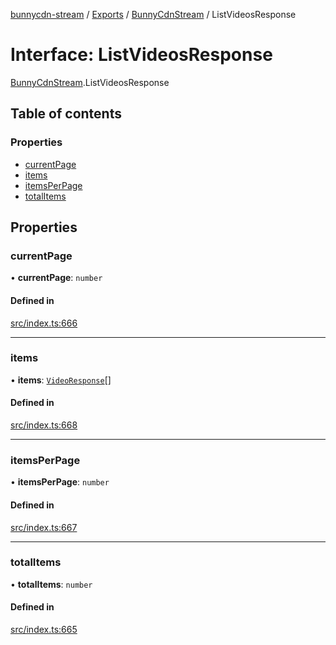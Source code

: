 [bunnycdn-stream](../README.md) / [Exports](../modules.md) / [BunnyCdnStream](../modules/BunnyCdnStream.md) / ListVideosResponse

# Interface: ListVideosResponse

[BunnyCdnStream](../modules/BunnyCdnStream.md).ListVideosResponse

## Table of contents

### Properties

- [currentPage](BunnyCdnStream.ListVideosResponse.md#currentpage)
- [items](BunnyCdnStream.ListVideosResponse.md#items)
- [itemsPerPage](BunnyCdnStream.ListVideosResponse.md#itemsperpage)
- [totalItems](BunnyCdnStream.ListVideosResponse.md#totalitems)

## Properties

### currentPage

• **currentPage**: `number`

#### Defined in

[src/index.ts:666](https://github.com/dan-online/bunnycdn-stream/blob/57a3027/src/index.ts#L666)

___

### items

• **items**: [`VideoResponse`](BunnyCdnStream.VideoResponse.md)[]

#### Defined in

[src/index.ts:668](https://github.com/dan-online/bunnycdn-stream/blob/57a3027/src/index.ts#L668)

___

### itemsPerPage

• **itemsPerPage**: `number`

#### Defined in

[src/index.ts:667](https://github.com/dan-online/bunnycdn-stream/blob/57a3027/src/index.ts#L667)

___

### totalItems

• **totalItems**: `number`

#### Defined in

[src/index.ts:665](https://github.com/dan-online/bunnycdn-stream/blob/57a3027/src/index.ts#L665)
